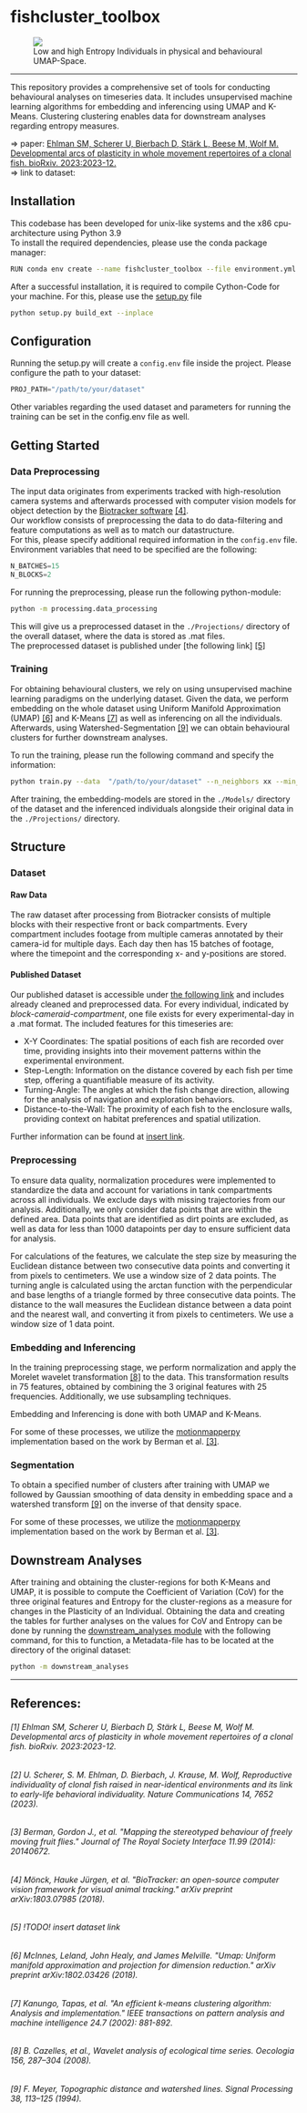 # fishcluster_toolbox
<p align="center">
    <figure>
    <img src="./misc/UMAP_Entropy.gif" />
    <figcaption>Low and high Entropy Individuals in physical and behavioural UMAP-Space.</figcaption>
    </figure>
</p>

--- 

This repository provides a comprehensive set of tools for conducting behavioural analyses on timeseries data. It includes unsupervised machine learning algorithms for embedding and inferencing using UMAP and K-Means. Clustering clustering enables data for downstream analyses regarding entropy measures.


$\Rightarrow$ paper: [Ehlman SM, Scherer U, Bierbach D, Stärk L, Beese M, Wolf M. Developmental arcs of plasticity in whole movement repertoires of a clonal fish. bioRxiv. 2023:2023-12.](https://www.biorxiv.org/content/10.1101/2023.12.07.570540v1) \
$\Rightarrow$ link to dataset:

## Installation
This codebase has been developed for unix-like systems and the x86 cpu-architecture using Python 3.9 \
To install the required dependencies, please use the conda package manager:
```bash
RUN conda env create --name fishcluster_toolbox --file environment.yml -y
```
After a successful installation, it is required to compile Cython-Code for your machine. For this, please use the [setup.py](./setup.py) file
```bash
python setup.py build_ext --inplace
```

## Configuration
Running the setup.py will create a `config.env` file inside the project. Please configure the path to your dataset:
```python
PROJ_PATH="/path/to/your/dataset"
```
Other variables regarding the used dataset and parameters for running the training can be set in the config.env file as well.

## Getting Started
### Data Preprocessing
The input data originates from experiments tracked with high-resolution camera systems and afterwards processed with computer vision models for object detection by the [Biotracker software](https://www.igb-berlin.de/en/biotracker) [[4]](#4-mönck-hauke-jürgen-et-al-biotracker-an-open-source-computer-vision-framework-for-visual-animal-tracking-arxiv-preprint-arxiv180307985-2018). \
Our workflow consists of preprocessing the data to do data-filtering and feature computations as well as to match our datastructure. \
For this, please specify additional required information in the `config.env` file. Environment variables that need to be specified are the following:
```python
N_BATCHES=15
N_BLOCKS=2
```
For running the preprocessing, please run the following python-module:
```bash
python -m processing.data_processing
```

This will give us a preprocessed dataset in the `./Projections/` directory of the overall dataset, where the data is stored as .mat files. \
The preprocessed dataset is published under [the following link] [[5]](#5-todo-insert-dataset-link)

### Training
For obtaining behavioural clusters, we rely on using unsupervised machine learning paradigms on the underlying dataset. Given the data, we perform embedding on the whole dataset using Uniform Manifold Approximation (UMAP) [[6]](#6-mcinnes-leland-john-healy-and-james-melville-umap-uniform-manifold-approximation-and-projection-for-dimension-reduction-arxiv-preprint-arxiv180203426-2018) and K-Means [[7]](#7-kanungo-tapas-et-al-an-efficient-k-means-clustering-algorithm-analysis-and-implementation-ieee-transactions-on-pattern-analysis-and-machine-intelligence-247-2002-881-892) as well as inferencing on all the individuals. Afterwards, using Watershed-Segmentation [[9]](#9-f-meyer-topographic-distance-and-watershed-lines-signal-processing-38-113125-1994) we can obtain behavioural clusters for further downstream analyses.

To run the training, please run the following command and specify the information:
```bash
python train.py --data  "/path/to/your/dataset" --n_neighbors xx --min_dist x.x --threads_cpu xx
```

After training, the embedding-models are stored in the `./Models/` directory of the dataset and the inferenced individuals alongside their original data in the `./Projections/` directory.

## Structure
### Dataset
#### Raw Data
The raw dataset after processing from Biotracker consists of multiple blocks with their respective front or back compartments. Every compartment includes footage from multiple cameras annotated by their camera-id for multiple days. Each day then has 15 batches of footage, where the timepoint and the corresponding x- and y-positions are stored. 

#### Published Dataset
Our published dataset is accessible under [the following link](#5-todo-insert-dataset-link) and includes already cleaned and preprocessed  data. For every individual, indicated by _block-cameraid-compartment_, one file exists for every experimental-day in a .mat format. 
The included features for this timeseries are:
* X-Y Coordinates: The spatial positions of each fish are recorded over time, providing insights into their movement patterns within the experimental environment.
* Step-Length: Information on the distance covered by each fish per time step, offering a quantifiable measure of its activity.
* Turning-Angle: The angles at which the fish change direction, allowing for the analysis of navigation and exploration behaviors.
* Distance-to-the-Wall: The proximity of each fish to the enclosure walls, providing context on habitat preferences and spatial utilization. 

Further information can be found at [insert link](!todo).

### Preprocessing
To ensure data quality, normalization procedures were implemented to standardize the data and account for variations in tank compartments across all individuals. We exclude days with missing trajectories from our analysis. Additionally, we only consider data points that are within the defined area. Data points that are identified as dirt points are excluded, as well as data for less than 1000 datapoints per day to ensure sufficient data for analysis.

For calculations of the features, we calculate the step size by measuring the Euclidean distance between two consecutive data points and converting it from pixels to centimeters. We use a window size of 2 data points.
The turning angle is calculated using the arctan function with the perpendicular and base lengths of a triangle formed by three consecutive data points. 
The distance to the wall measures the Euclidean distance between a data point and the nearest wall, and converting it from pixels to centimeters. We use a window size of 1 data point.

### Embedding and Inferencing
In the training preprocessing stage, we perform normalization and apply the Morelet wavelet transformation [[8]](#8-b-cazelles-et-al-wavelet-analysis-of-ecological-time-series-oecologia-156-287304-2008) to the data. This transformation results in 75 features, obtained by combining the 3 original features with 25 frequencies. Additionally, we use subsampling techniques. 

Embedding and Inferencing is done with both UMAP and K-Means.

For some of these processes, we utilize the [motionmapperpy](https://github.com/bermanlabemory/motionmapperpy) implementation based on the work by Berman et al. [[3]](#3-berman-gordon-j-et-al-mapping-the-stereotyped-behaviour-of-freely-moving-fruit-flies-journal-of-the-royal-society-interface-1199-2014-20140672).


### Segmentation
To obtain a specified number of clusters after training with UMAP we followed by Gaussian smoothing of data density in embedding space and a watershed transform [[9]](#9-f-meyer-topographic-distance-and-watershed-lines-signal-processing-38-113125-1994)
on the inverse of that density space. 

For some of these processes, we utilize the [motionmapperpy](https://github.com/bermanlabemory/motionmapperpy) implementation based on the work by Berman et al. [[3]](#3-berman-gordon-j-et-al-mapping-the-stereotyped-behaviour-of-freely-moving-fruit-flies-journal-of-the-royal-society-interface-1199-2014-20140672).

## Downstream Analyses
After training and obtaining the cluster-regions for both K-Means and UMAP, it is possible to compute the Coefficient of Variation (CoV) for the three original features and Entropy for the cluster-regions as a measure for changes in the Plasticity of an Individual. 
Obtaining the data and creating the tables for further analyses on the values for CoV and Entropy can be done by running the [downstream_analyses module](./downstream_analyses/) with the following command, for this to function, a Metadata-file has to be located at the directory of the original dataset:
```bash
python -m downstream_analyses
```

---
## References:
###### [1] Ehlman SM, Scherer U, Bierbach D, Stärk L, Beese M, Wolf M. Developmental arcs of plasticity in whole movement repertoires of a clonal fish. bioRxiv. 2023:2023-12.

###### [2] U. Scherer, S. M. Ehlman, D. Bierbach, J. Krause, M. Wolf, Reproductive individuality of clonal fish raised in near-identical environments and its link to early-life behavioral individuality. Nature Communications 14, 7652 (2023).

###### [3] Berman, Gordon J., et al. "Mapping the stereotyped behaviour of freely moving fruit flies." Journal of The Royal Society Interface 11.99 (2014): 20140672.

###### [4] Mönck, Hauke Jürgen, et al. "BioTracker: an open-source computer vision framework for visual animal tracking." arXiv preprint arXiv:1803.07985 (2018).

###### [5] !TODO! insert dataset link

###### [6] McInnes, Leland, John Healy, and James Melville. "Umap: Uniform manifold approximation and projection for dimension reduction." arXiv preprint arXiv:1802.03426 (2018).

###### [7] Kanungo, Tapas, et al. "An efficient k-means clustering algorithm: Analysis and implementation." IEEE transactions on pattern analysis and machine intelligence 24.7 (2002): 881-892.

###### [8] B. Cazelles, et al., Wavelet analysis of ecological time series. Oecologia 156, 287–304 (2008).

###### [9] F. Meyer, Topographic distance and watershed lines. Signal Processing 38, 113–125 (1994).